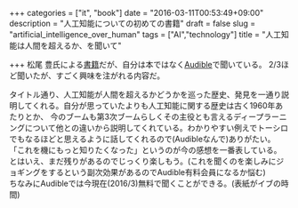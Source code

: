 +++
categories = ["it", "book"]
date = "2016-03-11T00:53:49+09:00"
description = "人工知能についての初めての書籍"
draft = false
slug = "artificial_intelligence_over_human"
tags = ["AI","technology"]
title = "人工知能は人間を超えるか、を聞いて"

+++
松尾 豊氏による[書籍](http://www.amazon.co.jp/ebook/dp/B00UAAK07S/ref=tmm_kin_swatch_0?_encoding=UTF8&qid=&sr=)だが、自分は本ではなく[Audible](https://www.audible.co.jp/?source_code=GPSSRCHALLW0710150002)で聞いている。
2/3ほど聞いたが、すごく興味を注がれる内容だ。  

タイトル通り、人工知能が人間を超えるかどうかを巡った歴史、発見を一通り説明してくれる。自分が思っていたよりも人工知能に関する歴史は古く1960年あたりとか、
今のブームも第3次ブームらしくその主役とも言えるディープラーニングについて他との違いから説明してくれている。わかりやすい例えでトーシロでもなるほどと思えるように話してくれるので(Audibleなんで)ありがたい。  
「これを機にもっと知りたくなった」というのが今の感想を一番表している。  
とはいえ、まだ残りがあるのでじっくり楽しもう。(これを聞くのを楽しみにジョギングをするという副次効果があるのでAudible有料会員になるか悩む)  
ちなみにAudibleでは今現在(2016/3)無料で聞くことができる。(表紙がイブの時間)
